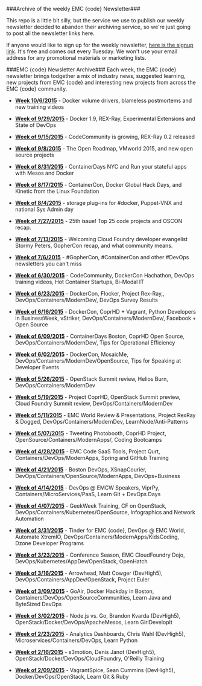 ###Archive of the weekly EMC {code} Newsletter###

This repo is a little bit silly, but the service we use to publish our weekly newsletter decided to abandon their archiving service, so we're just going to post all the newsletter links here. 

If anyone would like to sign up for the weekly newsletter, [here is the signup link](http://bit.ly/emccodesignup). It's free and comes out every Tuesday. We won't use your email address for any promotional materials or marketing lists.

###EMC {code} Newsletter Archive###
Each week, the EMC {code} newsletter brings todgether a mix of industry news, suggested learning, new projects from 
EMC {code} and interesting new projects from across the EMC {code} community.

* **[Week 10/6/2015](http://t.co/IBqXzLsMo4)** - Docker volume drivers, blameless postmortems and new training videos

* **[Week of 9/29/2015](http://t.co/Lz9mVKRzM5)** - Docker 1.9, REX-Ray, Experimental Extensions and State of DevOps

* **[Week of 9/15/2015](http://campaign.r20.constantcontact.com/render?ca=f223b78d-4327-46e6-b83c-7d19694414fc&c=7a754c60-b15d-11e4-98f3-d4ae528e486a&ch=7a7bb500-b15d-11e4-98f3-d4ae528e486a)** - CodeCommunity is growing, REX-Ray 0.2 released

* **[Week of 9/8/2015](http://campaign.r20.constantcontact.com/render?ca=9f98f27c-4a36-483b-a1b9-df780e8ad89c&c=4e219a80-8ba4-11e4-a87c-d4ae52844279&ch=4e3bd940-8ba4-11e4-a899-d4ae52844279)** - The Open Roadmap, VMworld 2015, and new open source projects

* **[Week of 8/31/2015](http://bit.ly/code31aug2015)** - ContainerDays NYC and Run your stateful apps with Mesos and Docker

* **[Week of 8/17/2015](http://bit.ly/code18aug2015)** - ContainerCon, Docker Global Hack Days, and Kinetic from the Linux Foundation

* **[Week of 8/4/2015](http://bit.ly/code4august2015)** - storage plug-ins for #docker, Puppet-VNX and national Sys Admin day 

* **[Week of 7/27/2015](http://bit.ly/code27july2015)** - 25th issue! Top 25 code projects and OSCON recap.

* **[Week of 7/13/2015](http://bit.ly/code14july2015)** - Welcoming Cloud Foundry developer evangelist Stormy Peters, GopherCon recap, and what community means.

* **[Week of 7/6/2015](http://bit.ly/code7july2015)** - #GopherCon, #ContainerCon and other #DevOps newsletters you can't miss 

* **[Week of 6/30/2015](http://bit.ly/code30June2015)** - CodeCommunity, DockerCon Hachathon, DevOps training videos, Hot Container Startups, Bi-Modal IT
* **[Week of 6/23/2015](http://bit.ly/code23June2015)** - DockerCon, Flocker, Project Rex-Ray,, DevOps/Containers/ModernDev/, DevOps Survey Results
* **[Week of 6/16/2015](http://bit.ly/code16June2015)** - DockerCon, CoprHD + Vagrant, Python Developers in BusinessWeek, vStriker, DevOps/Containers/ModernDev/, Facebook + Open Source
* **[Week of 6/09/2015](http://bit.ly/code9June2015)** - ContainerDays Boston, CoprHD Open Source, DevOps/Containers/ModernDev/, Tips for Operational Efficiency 
* **[Week of 6/02/2015](http://bit.ly/code2June2015)** - DockerCon, MosaicMe, DevOps/Containers/ModernDev/OpenSource, Tips for Speaking at Developer Events 
* **[Week of 5/26/2015](http://bit.ly/code26May2015)** - OpenStack Summit review, Helios Burn, DevOps/Containers/ModernDev 
* **[Week of 5/19/2015](http://bit.ly/code19May2015)** - Project CoprHD, OpenStack Summit preview, Cloud Foundry Summit review, DevOps/Containers/ModernDev 
* **[Week of 5/11/2015](http://bit.ly/code11May2015)** - EMC World Review & Presentations, Project RexRay & Dogged, DevOps/Containers/ModernDev, LearnNode/Anti-Patterns
* **[Week of 5/07/2015](http://bit.ly/code7May2015)** - Tweeting Photobooth, CoprHD Project, OpenSource/Containers/ModernApps/, Coding Bootcamps
* **[Week of 4/28/2015](http://bit.ly/code28Apr2015)** - EMC Code SaaS Tools, Project Qurt, Containers/DevOps/ModernApps, Spring and GitHub Training
* **[Week of 4/21/2015](http://bit.ly/code21Apr2015)** - Boston DevOps, XSnapCourier, DevOps/Containers/OpenSource/ModernApps, DevOps+Business
* **[Week of 4/14/2015](http://bit.ly/code14Apr2015)** - DevOps @ EMCW Speakers, ViprPy, Containers/MicroServices/PaaS, Learn Git + DevOps Days 
* **[Week of 4/07/2015](http://bit.ly/code7Apr2015)** - GeekWeek Training, CF on OpenStack, DevOps/Containers/Kubernetes/OpenSource, Infographics and Network Automation
* **[Week of 3/31/2015](http://bit.ly/code31Mar2015)** - Tinder for EMC {code}, DevOps @ EMC World, Automate XtremIO, DevOps/Containers/ModernApps/KidsCoding, Dzone Developer Programs
* **[Week of 3/23/2015](http://bit.ly/code24Mar2015)** - Conference Season, EMC CloudFoundry Dojo, DevOps/Kubernetes/AppDev/OpenStack, OpenHatch
* **[Week of 3/16/2015](http://bit.ly/code16Mar2015)** - Arrowhead, Matt Cowger (DevHigh5), DevOps/Containers/AppDev/OpenStack, Project Euler
* **[Week of 3/09/2015](http://bit.ly/code9Mar2015)** - GoAir, Docker Hackday in Boston, Containers/DevOps/OpenSourceCommunities, Learn Java and ByteSized DevOps 
* **[Week of 3/02/2015](http://bit.ly/code2Mar2015)** - Node.js vs. Go, Brandon Kvarda (DevHigh5), OpenStack/Docker/DevOps/ApacheMesos, Learn GirlDevelopIt
* **[Week of 2/23/2015](http://bit.ly/code23Feb2015)** - Analytics Dashboards, Chris Wahl (DevHigh5), Microservices/Containers/DevOps, Learn Python
* **[Week of 2/16/2015](http://bit.ly/code16Feb2015)** - s3motion, Denis Janot (DevHigh5), OpenStack/Docker/DevOps/CloudFoundry, O'Reilly Training
* **[Week of 2/09/2015](http://bit.ly/code09Feb2015)** - VagrantSpice, Sean Cummins (DevHigh5), Docker/DevOps/OpenStack, Learn Git & Ruby

